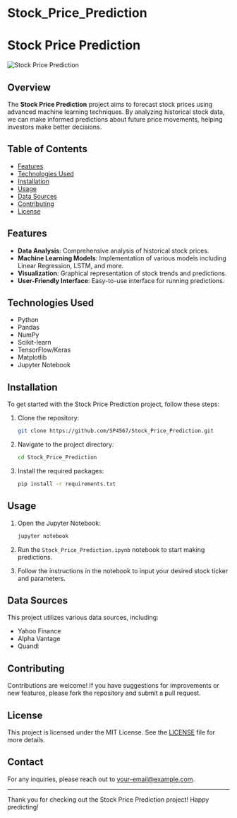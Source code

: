# Stock_Price_Prediction

# Stock Price Prediction

![Stock Price Prediction](https://via.placeholder.com/800x200.png?text=Stock+Price+Prediction)

## Overview

The **Stock Price Prediction** project aims to forecast stock prices using advanced machine learning techniques. By analyzing historical stock data, we can make informed predictions about future price movements, helping investors make better decisions.

## Table of Contents

- [Features](#features)
- [Technologies Used](#technologies-used)
- [Installation](#installation)
- [Usage](#usage)
- [Data Sources](#data-sources)
- [Contributing](#contributing)
- [License](#license)

## Features

- **Data Analysis**: Comprehensive analysis of historical stock prices.
- **Machine Learning Models**: Implementation of various models including Linear Regression, LSTM, and more.
- **Visualization**: Graphical representation of stock trends and predictions.
- **User-Friendly Interface**: Easy-to-use interface for running predictions.

## Technologies Used

- Python
- Pandas
- NumPy
- Scikit-learn
- TensorFlow/Keras
- Matplotlib
- Jupyter Notebook

## Installation

To get started with the Stock Price Prediction project, follow these steps:

1. Clone the repository:
   ```bash
   git clone https://github.com/SP4567/Stock_Price_Prediction.git
   ```

2. Navigate to the project directory:
   ```bash
   cd Stock_Price_Prediction
   ```

3. Install the required packages:
   ```bash
   pip install -r requirements.txt
   ```

## Usage

1. Open the Jupyter Notebook:
   ```bash
   jupyter notebook
   ```

2. Run the `Stock_Price_Prediction.ipynb` notebook to start making predictions.

3. Follow the instructions in the notebook to input your desired stock ticker and parameters.

## Data Sources

This project utilizes various data sources, including:

- Yahoo Finance
- Alpha Vantage
- Quandl

## Contributing

Contributions are welcome! If you have suggestions for improvements or new features, please fork the repository and submit a pull request.

## License

This project is licensed under the MIT License. See the [LICENSE](LICENSE) file for more details.

## Contact

For any inquiries, please reach out to [your-email@example.com](mailto:your-email@example.com).

---

Thank you for checking out the Stock Price Prediction project! Happy predicting!
